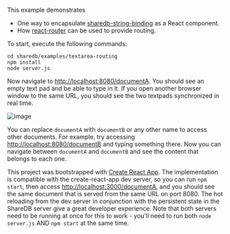 This example demonstrates

 * One way to encapsulate [sharedb-string-binding](https://github.com/share/sharedb-string-binding) as a React component.
 * How [react-router](https://github.com/ReactTraining/react-router) can be used to provide routing.

To start, execute the following commands:

```
cd sharedb/examples/textarea-routing
npm install
node server.js
```

Now navigate to [http://localhost:8080/documentA](http://localhost:8080/documentA). You should see an empty text pad and be able to type in it. If you open another browser window to the same URL, you should see the two textpads synchronized in real time.

![image](https://cloud.githubusercontent.com/assets/68416/18871740/689f3310-84d4-11e6-91be-e06b6934e845.png)

You can replace `documentA` with `documentB` or any other name to access other documents. For example, try accessing [http://localhost:8080/documentB](http://localhost:8080/documentB) and typing something there. Now you can navigate between `documentA` and `documentB` and see the content that belongs to each one.

This project was bootstrapped with [Create React App](https://github.com/facebookincubator/create-react-app). The implementation is compatible with the create-react-app dev server, so you can run `npm start`, then access [http://localhost:3000/documentA](http://localhost:3000/documentA), and you should see the same document that is served from the same URL on port 8080. The hot reloading from the dev server in conjunction with the persistent state in the ShareDB server give a great developer experience. Note that both servers need to be running at once for this to work - you'll need to run both `node server.js` AND `npm start` at the same time.
